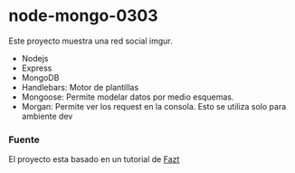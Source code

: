 # node-mongo-0303

Este proyecto muestra una red social imgur.

- Nodejs
- Express
- MongoDB
- Handlebars: Motor de plantillas
- Mongoose: Permite modelar datos por medio esquemas.
- Morgan: Permite ver los request en la consola. Esto se utiliza solo para ambiente dev

### Fuente

El proyecto esta basado en un tutorial de [Fazt](https://www.youtube.com/watch?v=TqC3e8nBycg&ab_channel=Fazt)
